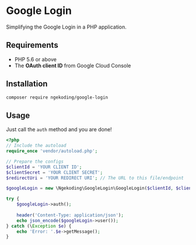 # Google Login

Simplifying the Google Login in a PHP application.

## Requirements

- PHP 5.6 or above
- The **OAuth client ID** from Google Cloud Console

## Installation

```sh
composer require ngekoding/google-login
```

## Usage

Just call the `auth` method and you are done!

```php
<?php
// Include the autoload
require_once 'vendor/autoload.php';

// Prepare the configs
$clientId = 'YOUR CLIENT ID';
$clientSecret = 'YOUR CLIENT SECRET';
$redirectUri = 'YOUR REDIRECT URI'; // The URL to this file/endpoint

$googleLogin = new \Ngekoding\GoogleLogin\GoogleLogin($clientId, $clientSecret, $redirectUri);

try {
    $googleLogin->auth();
    
    header('Content-Type: application/json');
    echo json_encode($googleLogin->user());
} catch (\Exception $e) {
    echo 'Error: '.$e->getMessage();
}
```
